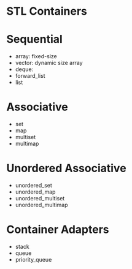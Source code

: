 STL Containers
==============

# Sequential
- array: fixed-size
- vector: dynamic size array
- deque: 
- forward_list
- list

# Associative
- set
- map
- multiset
- multimap

# Unordered Associative
- unordered_set 
- unordered_map
- unordered_multiset
- unordered_multimap

# Container Adapters
- stack
- queue
- priority_queue

# 